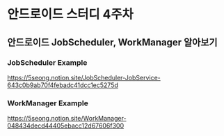 # 안드로이드 스터디 4주차
## 안드로이드 JobScheduler, WorkManager 알아보기
### JobScheduler Example
https://5seong.notion.site/JobScheduler-JobService-643c0b9ab70f4febadc41dcc1ec5275d
### WorkManager Example
https://5seong.notion.site/WorkManager-048434decd44405ebacc12d67606f300

